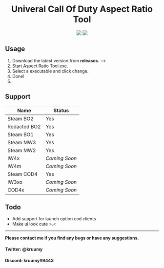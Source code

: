 <h1 align="center">
  <br>
  Univeral Call Of Duty Aspect Ratio Tool
  <br>
</h1>

<div align="center">
  <a href="https://github.com/kruumy/cod-aspect-ratio-tool/releases"><img src="https://img.shields.io/github/v/release/kruumy/cod-aspect-ratio-tool?label=Latest%20version&style=flat-square"></a>
  <a href="https://paypal.me/JPauls281"><img src="https://img.shields.io/badge/Donate-Paypal-orange?style=flat-square"></a>
</div>

## Usage

1. Download the latest version from **releases**. -->
2. Start Aspect Ratio Tool.exe.
3. Select a executable and click change.
4. Done!
5. 
## Support

| Name | Status |
| --- | --- |
| Steam BO2 | Yes |
| Redacted BO2 | Yes |
| Steam BO1 | Yes |
| Steam MW3 | Yes |
| Steam MW2 | Yes |
| IW4x | *Coming Soon* |
| IW4m | *Coming Soon* |
| Steam COD4 | Yes |
| IW3xo | *Coming Soon* |
| COD4x | *Coming Soon* |


## Todo

* Add support for launch option cod clients
* Make ui look cute >.<

---

**Please contact me if you find any bugs or have any suggestions.**
#### Twitter: @kruumy
#### Discord: kruumy#9443
